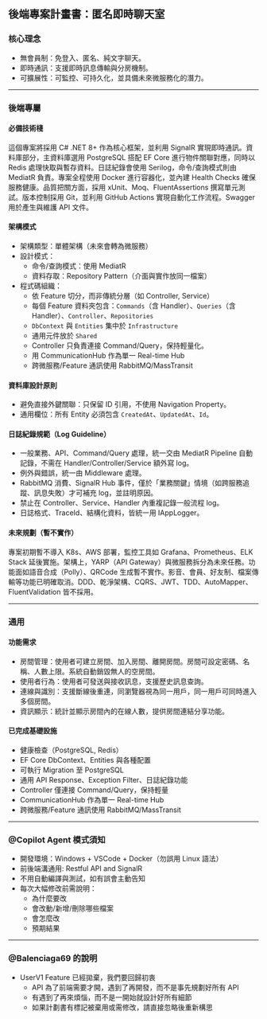 ﻿## 後端專案計畫書：匿名即時聊天室

### 核心理念

- 無會員制：免登入、匿名、純文字聊天。
- 即時通訊：支援即時訊息傳輸與分房機制。
- 可擴展性：可監控、可持久化，並具備未來微服務化的潛力。

---

### 後端專屬

#### 必備技術棧

這個專案將採用 C# .NET 8+ 作為核心框架，並利用 SignalR 實現即時通訊。資料庫部分，主資料庫選用 PostgreSQL 搭配 EF Core 進行物件關聯對應，同時以 Redis 處理快取與暫存資料。日誌紀錄會使用 Serilog，命令/查詢模式則由 MediatR 負責。專案全程使用 Docker 進行容器化，並內建 Health Checks 確保服務健康。品質把關方面，採用 xUnit、Moq、FluentAssertions 撰寫單元測試。版本控制採用 Git，並利用 GitHub Actions 實現自動化工作流程。Swagger 用於產生與維護 API 文件。

#### 架構模式

- 架構類型：單體架構（未來會轉為微服務）
- 設計模式：
  - 命令/查詢模式：使用 MediatR
  - 資料存取：Repository Pattern（介面與實作放同一檔案）
- 程式碼組織：
  - 依 Feature 切分，而非傳統分層（如 Controller, Service）
  - 每個 Feature 資料夾包含：`Commands`（含 Handler）、`Queries`（含 Handler）、`Controller`、`Repositories`
  - `DbContext` 與 `Entities` 集中於 `Infrastructure`
  - 通用元件放於 `Shared`
  - Controller 只負責連接 Command/Query，保持輕量化。
  - 用 CommunicationHub 作為單一 Real-time Hub
  - 跨微服務/Feature 通訊使用 RabbitMQ/MassTransit

#### 資料庫設計原則

- 避免直接外鍵關聯：只保留 ID 引用，不使用 Navigation Property。
- 通用欄位：所有 Entity 必須包含 `CreatedAt`、`UpdatedAt`、`Id`。

#### 日誌紀錄規範（Log Guideline）

- 一般業務、API、Command/Query 處理，統一交由 MediatR Pipeline 自動記錄，不需在 Handler/Controller/Service 額外寫 log。
- 例外與錯誤，統一由 Middleware 處理。
- RabbitMQ 消費、SignalR Hub 事件，僅於「業務關鍵」情境（如跨服務追蹤、訊息失敗）才可補充 log，並註明原因。
- 禁止在 Controller、Service、Handler 內重複記錄一般流程 log。
- 日誌格式、TraceId、結構化資料，皆統一用 IAppLogger。

#### 未來規劃（暫不實作）

專案初期暫不導入 K8s、AWS 部署，監控工具如 Grafana、Prometheus、ELK Stack 延後實施。架構上，YARP（API Gateway）與微服務拆分為未來任務。功能面如語音合成（Polly）、QRCode 生成暫不實作。影音、會員、好友制、檔案傳輸等功能已明確取消。DDD、乾淨架構、CQRS、JWT、TDD、AutoMapper、FluentValidation 皆不採用。

---

### 通用

#### 功能需求

- 房間管理：使用者可建立房間、加入房間、離開房間。房間可設定密碼、名稱、人數上限。系統自動銷毀無人的空房間。
- 使用者行為：使用者可發送與接收訊息，支援歷史訊息查詢。
- 連線與識別：支援斷線後重連，同瀏覽器視為同一用戶，同一用戶可同時進入多個房間。
- 資訊顯示：統計並顯示房間內的在線人數，提供房間連結分享功能。

#### 已完成基礎設施

- 健康檢查（PostgreSQL, Redis）
- EF Core DbContext、Entities 與各種配置
- 可執行 Migration 至 PostgreSQL
- 通用 API Response、Exception Filter、日誌紀錄功能
- Controller 僅連接 Command/Query，保持輕量
- CommunicationHub 作為單一 Real-time Hub
- 跨微服務/Feature 通訊使用 RabbitMQ/MassTransit

---

### @Copilot Agent 模式須知

- 開發環境：Windows + VSCode + Docker（勿誤用 Linux 語法）
- 前後端溝通用: Restful API and SignalR
- 不用自動編譯與測試，如有誤會主動告知
- 每次大幅修改前需說明：
  - 為什麼要改
  - 會改動/新增/刪除哪些檔案
  - 會怎麼改
  - 預期結果

---

### @Balenciaga69 的說明
- UserV1 Feature 已經拋棄，我們要回歸初衷
  - API 為了前端需要才開，遇到了再開發，而不是事先規劃好所有 API
  - 有遇到了再來煩惱，而不是一開始就設計好所有細節
  - 如果計劃書有標記被棄用或需修改，請直接忽略後重新構思